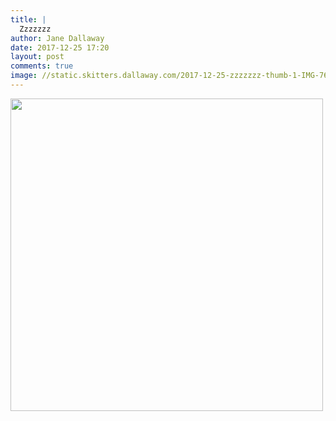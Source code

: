 ```yaml
---
title: |
  Zzzzzzz
author: Jane Dallaway
date: 2017-12-25 17:20
layout: post
comments: true
image: //static.skitters.dallaway.com/2017-12-25-zzzzzzz-thumb-1-IMG-7606.JPG
---
```


<div>
        <a href="//static.skitters.dallaway.com/2017-12-25-zzzzzzz-fullsize-1-IMG-7606.JPG">
          <img src="//static.skitters.dallaway.com/2017-12-25-zzzzzzz-thumb-1-IMG-7606.JPG" width="500" height="500"/>
        </a>
      </div>


  
      